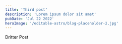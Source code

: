 ```yaml
---
title: 'Third post'
description: 'Lorem ipsum dolor sit amet'
pubDate: 'Jul 22 2022'
heroImage: '/editable-astro/blog-placeholder-2.jpg'
---
```

  <p>Dritter Post</p>  
